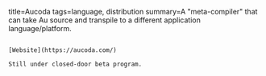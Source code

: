 title=Aucoda
tags=language, distribution
summary=A "meta-compiler" that can take Au source and transpile to a different application language/platform.
~~~~~~

[Website](https://aucoda.com/)

Still under closed-door beta program.
